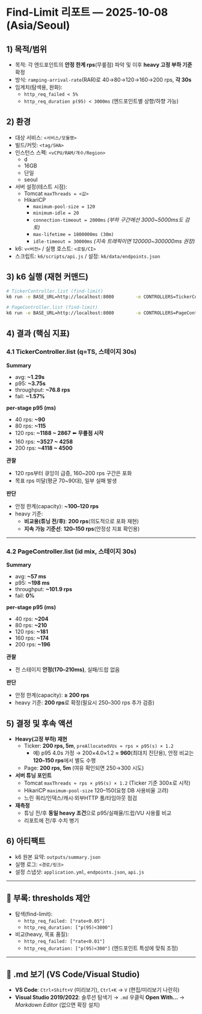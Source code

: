 # Find-Limit 리포트 — 2025-10-08 (Asia/Seoul)

## 1) 목적/범위

- 목적: 각 엔드포인트의 **안정 한계 rps**(무릎점) 파악 및 이후 **heavy 고정 부하 기준** 확정
- 방식: `ramping-arrival-rate`(RAR)로 40→80→120→160→200 rps, **각 30s**
- 임계치(탐색용, 완화):
  - `http_req_failed < 5%`
  - `http_req_duration p(95) < 3000ms` (엔드포인트별 상향/하향 가능)

## 2) 환경

- 대상 서비스: `<서비스/모듈명>`
- 빌드/커밋: `<tag/SHA>`
- 인스턴스 스펙: `<vCPU/RAM/개수/Region>`
  - d
  - 16GB
  - 단일
  - seoul
- 서버 설정(테스트 시점):
  - Tomcat `maxThreads = <값>`
  - HikariCP
    - `maximum-pool-size = 120`
    - `minimum-idle = 20`
    - `connection-timeout = 2000ms` _(부하 구간에선 3000~5000ms도 검토)_
    - `max-lifetime = 1800000ms (30m)`
    - `idle-timeout = 30000ms` _(지속 트래픽이면 120000~300000ms 권장)_
- k6: `v<버전>` / 실행 호스트: `<로컬/CI>`
- 스크립트: `k6/scripts/api.js` / 설정: `k6/data/endpoints.json`

## 3) k6 실행 (재현 커맨드)

```bash
# TickerController.list (find-limit)
k6 run -e BASE_URL=http://localhost:8080        -e CONTROLLERS=TickerController        -e ENDPOINTS=list        -e VARIANTS=find-limit        scripts/api.js

# PageController.list (find-limit)
k6 run -e BASE_URL=http://localhost:8080        -e CONTROLLERS=PageController        -e ENDPOINTS=list        -e VARIANTS=find-limit        scripts/api.js
```

## 4) 결과 (핵심 지표)

### 4.1 TickerController.list (q=TS, 스테이지 30s)

**Summary**

- avg: **~1.29s**
- p95: **~3.75s**
- throughput: **~76.8 rps**
- fail: **~1.57%**

**per-stage p95 (ms)**

- 40 rps: **~90**
- 80 rps: **~115**
- 120 rps: **~1188 ~ 2867** ⬅️ **무릎점 시작**
- 160 rps: **~3527 ~ 4258**
- 200 rps: **~4118 ~ 4500**

**관찰**

- 120 rps부터 큐잉이 급증, 160~200 rps 구간은 포화
- 목표 rps 미달(평균 70~90대), 일부 실패 발생

**판단**

- 안정 한계(capacity): **~100–120 rps**
- heavy 기준:
  - **비교용(튜닝 전/후)**: **200 rps**(의도적으로 포화 재현)
  - **지속 가능 기준선**: **120–150 rps**(안정성 지표 확인용)

---

### 4.2 PageController.list (id mix, 스테이지 30s)

**Summary**

- avg: **~57 ms**
- p95: **~198 ms**
- throughput: **~101.9 rps**
- fail: **0%**

**per-stage p95 (ms)**

- 40 rps: **~204**
- 80 rps: **~210**
- 120 rps: **~181**
- 160 rps: **~174**
- 200 rps: **~196**

**관찰**

- 전 스테이지 **안정(170–210ms)**, 실패/드랍 없음

**판단**

- 안정 한계(capacity): **≥ 200 rps**
- heavy 기준: **200 rps**로 확정(필요시 250–300 rps 추가 검증)

## 5) 결정 및 후속 액션

- **Heavy(고정 부하) 재현**
  - Ticker: **200 rps, 5m**, `preAllocatedVUs ≈ rps × p95(s) × 1.2`
    - 예) p95 4.0s 가정 → 200×4.0×1.2 ≈ **960**(최대치 진단용),
      안정 비교는 **120–150 rps**에서 별도 수행
  - Page: **200 rps, 5m** (여유 확인되면 250→300 시도)
- **서버 튜닝 포인트**
  - Tomcat `maxThreads ≈ rps × p95(s) × 1.2` (Ticker 기준 300±로 시작)
  - HikariCP `maximum-pool-size` 120–150(요청 DB 사용비율 고려)
  - 느린 쿼리/인덱스/캐시·외부HTTP 풀/타임아웃 점검
- **재측정**
  - 튜닝 전/후 **동일 heavy 조건**으로 p95/실패율/드랍/VU 사용률 비교
  - 리포트에 전/후 수치 병기

## 6) 아티팩트

- k6 원본 요약: `outputs/summary.json`
- 실행 로그: `<경로/링크>`
- 설정 스냅샷: `application.yml`, `endpoints.json`, `api.js`

---

## 📌 부록: thresholds 제안

- 탐색(find-limit):
  - `http_req_failed: ["rate<0.05"]`
  - `http_req_duration: ["p(95)<3000"]`
- 비교(heavy, 목표 품질):
  - `http_req_failed: ["rate<0.01"]`
  - `http_req_duration: ["p(95)<300"]` (엔드포인트 특성에 맞춰 조정)

---

## 👀 .md 보기 (VS Code/Visual Studio)

- **VS Code**: `Ctrl+Shift+V` (미리보기), `Ctrl+K` → `V` (편집/미리보기 나란히)
- **Visual Studio 2019/2022**: 솔루션 탐색기 → `.md` 우클릭 **Open With…** → _Markdown Editor_ (없으면 확장 설치)
